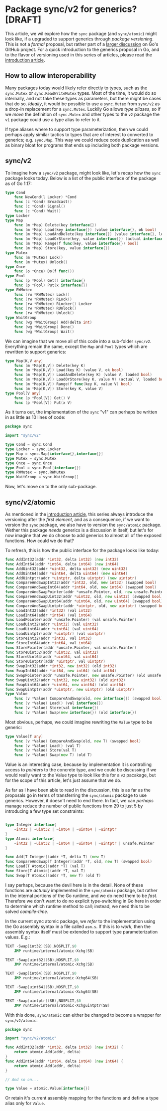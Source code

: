 # Package sync/v2 for generics? [DRAFT]

This article, we wil explore how the `sync` package (and `sync/atomic`) might look like, if a upgraded to support generics through _package versioning_. This is not a _formal_ proposal, but rather part of a [larger discussion][discussion] on Go's GitHub project. For a quick introduction to the generics proposal in Go, and to the flavor of versioning used in this series of articles, please read the [introduction article][intro].

[intro]: 1-v2-for-generics.md
[discussion]: https://github.com/golang/go/discussions/48287

## How to allow interoperability

Many packages today would likely refer directly to types, such as the `sync.Mutex` or `sync.ReadWriteMutex` types. Most of the time, it would do so internally, and not take these types as parameters, but there might be cases that do so. _Ideally_, it would be possible to use a `sync.Mutex` from `sync/v2` as a drop-in replacement for a `sync.Mutex`. Luckily Go allows _type aliases_, so if we _move_ the definition of `sync.Mutex` and other types to the `v2` package the `v1` package could use a type alias to refer to it.

If type aliases where to support type parameterization, then we could perhaps apply similar tactics to types that are of interest to converted to generics; e.g. `sync.Map`. This way we could reduce code duplication as well as binary bloat for programs that ends up including both package versions.

## sync/v2

To imagine how a `sync/v2` package, might look like, let's recap how the `sync` package looks today. Below is a list of the public interface of the package as of Go 1.17:

```go
type Cond
	func NewCond(l Locker) *Cond
	func (c *Cond) Broadcast()
	func (c *Cond) Signal()
	func (c *Cond) Wait()
type Locker
type Map
	func (m *Map) Delete(key interface{})
	func (m *Map) Load(key interface{}) (value interface{}, ok bool)
	func (m *Map) LoadAndDelete(key interface{}) (value interface{}, loaded bool)
	func (m *Map) LoadOrStore(key, value interface{}) (actual interface{}, loaded bool)
	func (m *Map) Range(f func(key, value interface{}) bool)
	func (m *Map) Store(key, value interface{})
type Mutex
	func (m *Mutex) Lock()
	func (m *Mutex) Unlock()
type Once
	func (o *Once) Do(f func())
type Pool
	func (p *Pool) Get() interface{}
	func (p *Pool) Put(x interface{})
type RWMutex
	func (rw *RWMutex) Lock()
	func (rw *RWMutex) RLock()
	func (rw *RWMutex) RLocker() Locker
	func (rw *RWMutex) RUnlock()
	func (rw *RWMutex) Unlock()
type WaitGroup
	func (wg *WaitGroup) Add(delta int)
	func (wg *WaitGroup) Done()
	func (wg *WaitGroup) Wait()
```

We can imagine that we move all of this code into a sub-folder `sync/v2`. Everything remain the same, except the `Map` and `Pool` types which are rewritten to support generics:

```go
type Map[K,V any]
	func (m *Map[K,V]) Delete(key K)
	func (m *Map[K,V]) Load(key K) (value V, ok bool)
	func (m *Map[K,V]) LoadAndDelete(key K) (value V, loaded bool)
	func (m *Map[K,V]) LoadOrStore(key K, value V) (actual V, loaded bool)
	func (m *Map[K,V]) Range(f func(key K, value V) bool)
	func (m *Map[K,V]) Store(key K, value V)
type Pool[V any]
	func (p *Pool[V]) Get() V
	func (p *Pool[V]) Put(x V)
```

As it turns out, the implementation of the `sync` "v1" can perhaps be written in as little as 10 lines of code:

```go
package sync

import "sync/v2"

type Cond = sync.Cond
type Locker = sync.Locker
type Map = sync.Map[interface{},interface{}]
type Mutex = sync.Mutex
type Once = sync.Once
type Pool = sync.Pool[interface{}]
type RWMutex = sync.RWMutex
type WaitGroup = sync.WaitGroup[]
```

Now, let's move on to the only sub-package.

## sync/v2/atomic

As mentioned in the [introduction article][intro], this series always introduce the versioning after the _first element_, and as a consequence, if we want to version the `sync` package, we also have to version the `sync/atomic` package. Wether this package _needs_ generics is a discussion in itself, but let's for now imagine that we do choose to add generics to almost all of the exposed functions. How could we do that?

To refresh, this is how the public interface for the package looks like today:

```go
func AddInt32(addr *int32, delta int32) (new int32)
func AddInt64(addr *int64, delta int64) (new int64)
func AddUint32(addr *uint32, delta uint32) (new uint32)
func AddUint64(addr *uint64, delta uint64) (new uint64)
func AddUintptr(addr *uintptr, delta uintptr) (new uintptr)
func CompareAndSwapInt32(addr *int32, old, new int32) (swapped bool)
func CompareAndSwapInt64(addr *int64, old, new int64) (swapped bool)
func CompareAndSwapPointer(addr *unsafe.Pointer, old, new unsafe.Pointer) (swapped bool)
func CompareAndSwapUint32(addr *uint32, old, new uint32) (swapped bool)
func CompareAndSwapUint64(addr *uint64, old, new uint64) (swapped bool)
func CompareAndSwapUintptr(addr *uintptr, old, new uintptr) (swapped bool)
func LoadInt32(addr *int32) (val int32)
func LoadInt64(addr *int64) (val int64)
func LoadPointer(addr *unsafe.Pointer) (val unsafe.Pointer)
func LoadUint32(addr *uint32) (val uint32)
func LoadUint64(addr *uint64) (val uint64)
func LoadUintptr(addr *uintptr) (val uintptr)
func StoreInt32(addr *int32, val int32)
func StoreInt64(addr *int64, val int64)
func StorePointer(addr *unsafe.Pointer, val unsafe.Pointer)
func StoreUint32(addr *uint32, val uint32)
func StoreUint64(addr *uint64, val uint64)
func StoreUintptr(addr *uintptr, val uintptr)
func SwapInt32(addr *int32, new int32) (old int32)
func SwapInt64(addr *int64, new int64) (old int64)
func SwapPointer(addr *unsafe.Pointer, new unsafe.Pointer) (old unsafe.Pointer)
func SwapUint32(addr *uint32, new uint32) (old uint32)
func SwapUint64(addr *uint64, new uint64) (old uint64)
func SwapUintptr(addr *uintptr, new uintptr) (old uintptr)
type Value
    func (v *Value) CompareAndSwap(old, new interface{}) (swapped bool)
    func (v *Value) Load() (val interface{})
    func (v *Value) Store(val interface{})
    func (v *Value) Swap(new interface{}) (old interface{})

```

Most obvious, perhaps, we could imagine rewriting the `Value` type to be generic:

```go
type Value[T any]
    func (v *Value) CompareAndSwap(old, new T) (swapped bool)
    func (v *Value) Load() (val T)
    func (v *Value) Store(val T)
    func (v *Value) Swap(new T) (old T)
```

Value is an interesting case, because by implementation it is controlling access to _pointers_ to the concrete type, and we could be discussing if we would really want to the Value type to look like this for a `v2` pacakage, but for the scope of this article, let's just assume that we do.

As far as I have been able to read in the discussion, this is as far as the proposals go in terms of transferring the `sync/atomic` package to use generics. However, it doesn't need to end there. In fact, we can _perhaps_ manage reduce the number of public functions from 29 to just 5 by introducing a few type set constraints:

```go

type Integer interface{
	~int32 | ~uint32 | ~int64 | ~uint64 | ~uintptr
}
type Atomic interface{
	~int32 | ~uint32 | ~int64 | ~uint64 | ~uintptr | unsafe.Pointer
}

func Add[T Integer](addr *T, delta T) (new T)
func CompareAndSwap[T Integer](addr *T, old, new T) (swapped bool)
func Load[T Atomic](addr *T) (val T)
func Store[T Atomic](addr *T, val T)
func Swap[T Atomic](addr *T, new T) (old T)
```

I say perhaps, because the devil here is in the detail. None of these functions are _actually_ implemented in the `sync/atomic` package, but rather in the internal portions of the Go runtime, and we do need them to be _fast_. Therefore we don't want to do no explicit type-switching in Go here in order to determine which runtime method to call; instead, we need this to be solved _compile-time_.

In the current sync atomic package, we _refer_ to the implementation using the Go assembly syntax in a file called `asm.s`. If this is to _work_, then the assembly syntax itself must be extended to support type parameterization values. E.g.:

```asm
TEXT ·Swap[int32](SB),NOSPLIT,$0
	JMP	runtime∕internal∕atomic·Xchg(SB)

TEXT ·Swap[uint32](SB),NOSPLIT,$0
	JMP	runtime∕internal∕atomic·Xchg(SB)

TEXT ·Swap[int64](SB),NOSPLIT,$0
	JMP	runtime∕internal∕atomic·Xchg64(SB)

TEXT ·Swap[uint64](SB),NOSPLIT,$0
	JMP	runtime∕internal∕atomic·Xchg64(SB)

TEXT ·Swap[uintptr](SB),NOSPLIT,$0
	JMP	runtime∕internal∕atomic·Xchguintptr(SB)
```

With this done, `sync/atomic` can either be changed to become a wrapper for `sync/v2/atomic`:

```go
package sync

import "sync/v2/atomic"

func AddInt32(addr *int32, delta int32) (new int32) {
	return atomic.Add(addr, delta)
}
func AddInt64(addr *int64, delta int64) (new int64) {
	return atomic.Add(addr, delta)
}

// And so on...

type Value = atomic.Value[interface{}]
```

Or retain it's current assembly mapping for the functions and define a type alias only for `Value`.
